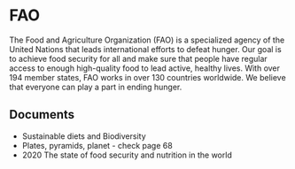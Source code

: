 # FAO
The Food and Agriculture Organization (FAO) is a specialized agency of the United Nations that leads international efforts to defeat hunger.
Our goal is to achieve food security for all and make sure that people have regular access to enough high-quality food to lead active, healthy lives. With over 194 member states, FAO works in over 130 countries worldwide. We believe that everyone can play a part in ending hunger.

## Documents
- Sustainable diets and Biodiversity
- Plates, pyramids, planet - check page 68
- 2020 The state of food security and nutrition in the world


